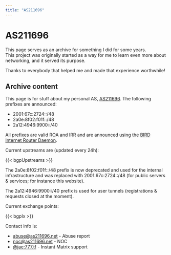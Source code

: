 ```yaml
---
title: "AS211696"
---
```


# AS211696

This page serves as an archive for something I did for some years.  
This project was originally started as a way for me to learn even more about networking, and it served its purpose.

Thanks to everybody that helped me and made that experience worthwhile!

## Archive content

This page is for stuff about my personal AS, [AS211696](https://www.peeringdb.com/asn/211696). The following prefixes are announced:

- 2001:67c:2724::/48
- 2a0e:8f02:f01f::/48
- 2a12:4946:9900::/40

All prefixes are valid ROA and IRR and are announced using the [BIRD Internet Router Daemon](https://bird.network.cz/).

Current upstreams are (updated every 24h):

{{< bgpUpstreams >}}

The <span class="il">2a0e:8f02:f01f::/48</span> prefix is now deprecated and used for the internal infrastructure and was replaced with <span class="il">2001:67c:2724::/48</span> (for public servers & services; for instance this website).

The <span class="il">2a12:4946:9900::/40</span> prefix is used for user tunnels (registrations & requests closed at the moment).

Current exchange points:

{{< bgpIx >}}

Contact info is:

- [abuse@as211696.net](mailto:abuse@as211696.net) - Abuse report
- [noc@as211696.net](noc@as211696.net) - NOC
- [@jae:777.tf](matrix:u/jae:777.tf) - Instant Matrix support
